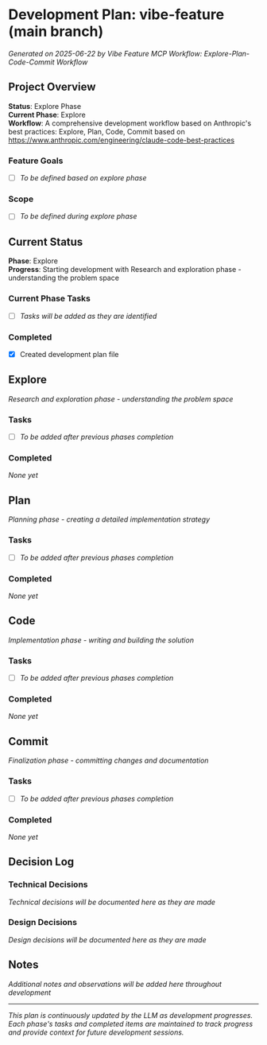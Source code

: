 # Development Plan: vibe-feature (main branch)

*Generated on 2025-06-22 by Vibe Feature MCP*
*Workflow: Explore-Plan-Code-Commit Workflow*

## Project Overview

**Status**: Explore Phase  
**Current Phase**: Explore  
**Workflow**: A comprehensive development workflow based on Anthropic's best practices: Explore, Plan, Code, Commit based on https://www.anthropic.com/engineering/claude-code-best-practices

### Feature Goals
- [ ] *To be defined based on explore phase*

### Scope
- [ ] *To be defined during explore phase*

## Current Status

**Phase**: Explore  
**Progress**: Starting development with Research and exploration phase - understanding the problem space

### Current Phase Tasks
- [ ] *Tasks will be added as they are identified*

### Completed
- [x] Created development plan file

## Explore

*Research and exploration phase - understanding the problem space*

### Tasks
- [ ] *To be added after previous phases completion*

### Completed
*None yet*

## Plan

*Planning phase - creating a detailed implementation strategy*

### Tasks
- [ ] *To be added after previous phases completion*

### Completed
*None yet*

## Code

*Implementation phase - writing and building the solution*

### Tasks
- [ ] *To be added after previous phases completion*

### Completed
*None yet*

## Commit

*Finalization phase - committing changes and documentation*

### Tasks
- [ ] *To be added after previous phases completion*

### Completed
*None yet*

## Decision Log

### Technical Decisions
*Technical decisions will be documented here as they are made*

### Design Decisions
*Design decisions will be documented here as they are made*

## Notes

*Additional notes and observations will be added here throughout development*

---

*This plan is continuously updated by the LLM as development progresses. Each phase's tasks and completed items are maintained to track progress and provide context for future development sessions.*
